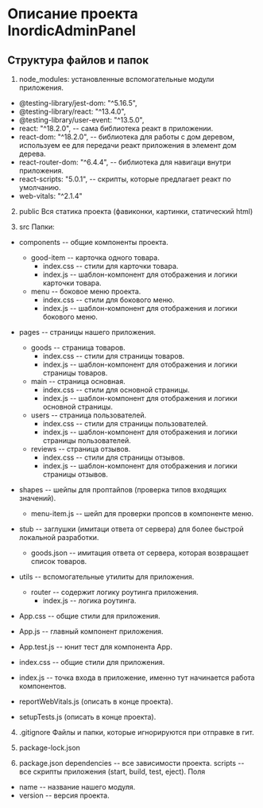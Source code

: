 # Описание проекта InordicAdminPanel

## Структура файлов и папок
1) node_modules: установленные вспомогательные модули приложения.
- @testing-library/jest-dom: "^5.16.5",
- @testing-library/react: "^13.4.0",
- @testing-library/user-event: "^13.5.0",
- react: "^18.2.0", -- сама библиотека реакт в приложении.
- react-dom: "^18.2.0", -- библиотека для работы с дом деревом, используем ее для передачи реакт приложения в элемент дом дерева.
- react-router-dom: "^6.4.4", -- библиотека для навигаци внутри приложения.
- react-scripts: "5.0.1", -- скрипты, которые предлагает реакт по умолчанию.
- web-vitals: "^2.1.4"

2) public
Вся статика проекта (фавиконки, картинки, статический html)

3) src
Папки:
- components -- общие компоненты проекта.
    - good-item -- карточка одного товара.
        - index.css -- стили для карточки товара.
        - index.js -- шаблон-компонент для отображения и логики карточки товара.
    - menu -- боковое меню проекта.
        - index.css -- стили для бокового меню.
        - index.js -- шаблон-компонент для отображения и логики бокового меню.

- pages -- страницы нашего приложения.
    - goods -- страница товаров.
        - index.css -- стили для страницы товаров.
        - index.js -- шаблон-компонент для отображения и логики страницы товаров.
    - main -- страница основная.
        - index.css -- стили для основной страницы.
        - index.js -- шаблон-компонент для отображения и логики основной страницы.
    - users -- страница пользователей.
        - index.css -- стили для страницы пользователей.
        - index.js -- шаблон-компонент для отображения и логики страницы пользователей.
    - reviews -- страница отзывов.
        - index.css -- стили для страницы отзывов.
        - index.js -- шаблон-компонент для отображения и логики страницы отзывов.

- shapes -- шейпы для проптайпов (проверка типов входящих значений).
    - menu-item.js -- шейп для проверки пропсов в компоненте меню.

- stub -- заглушки (имитаци ответа от сервера) для более быстрой локальной разработки.
    - goods.json -- имитация ответа от сервера, которая возвращает список товаров.

- utils -- вспомогательные утилиты для приложения.
    - router -- содержит логику роутинга приложения.
        - index.js -- логика роутинга.

- App.css -- общие стили для приложения.
- App.js -- главный компонент приложения.
- App.test.js -- юнит тест для компонента App.
- index.css -- общие стили для приложения.
- index.js -- точка входа в приложение, именно тут начинается работа компонентов.
- reportWebVitals.js (описать в конце проекта).
- setupTests.js (описать в конце проекта).

4) .gitignore
Файлы и папки, которые игнорируются при отправке в гит.

5) package-lock.json

6) package.json
dependencies -- все зависимости проекта.
scripts -- все скрипты приложения (start, build, test, eject).
Поля
- name -- название нашего модуля.
- version -- версия проекта.